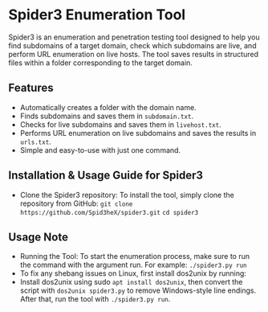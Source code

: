 # Spider3 Enumeration Tool

Spider3 is an enumeration and penetration testing tool designed to help you find subdomains of a target domain, check which subdomains are live, and perform URL enumeration on live hosts. The tool saves results in structured files within a folder corresponding to the target domain.

## Features
- Automatically creates a folder with the domain name.
- Finds subdomains and saves them in `subdomain.txt`.
- Checks for live subdomains and saves them in `livehost.txt`.
- Performs URL enumeration on live subdomains and saves the results in `urls.txt`.
- Simple and easy-to-use with just one command.

## Installation & Usage Guide for Spider3
- Clone the Spider3 repository: To install the tool, simply clone the repository from GitHub:
 `git clone https://github.com/Spid3heX/spider3.git`
 `cd spider3`
## Usage Note
- Running the Tool: To start the enumeration process, make sure to run the command with the argument run. For example:
  `./spider3.py run`
- To fix any shebang issues on Linux, first install dos2unix by running:
- Install dos2unix using sudo `apt install dos2unix`, then convert the script with `dos2unix spider3.py` to remove Windows-style line endings. After that, run the tool with   `./spider3.py run`.

